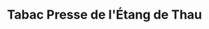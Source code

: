 ---
title: "Tabac Presse de l'Étang de Thau"
url: /sete/tabac-presse-de-letang-de-thau/
shop: Zeitungen
---